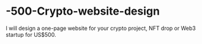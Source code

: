 # -500-Crypto-website-design
I will design a one-page website for your crypto project, NFT drop or Web3 startup for US$500.
